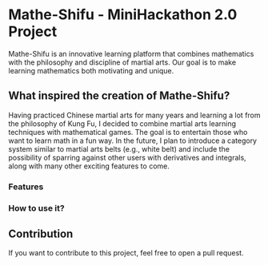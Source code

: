 # Mathe-Shifu - MiniHackathon 2.0 Project 
Mathe-Shifu is an innovative learning platform that combines mathematics with the philosophy and discipline of martial arts. Our goal is to make learning mathematics both motivating and unique.



## What inspired the creation of Mathe-Shifu?
Having practiced Chinese martial arts for many years and learning a lot from the philosophy of Kung Fu, I decided to combine martial arts learning techniques with mathematical games. The goal is to entertain those who want to learn math in a fun way. In the future, I plan to introduce a category system similar to martial arts belts (e.g., white belt) and include the possibility of sparring against other users with derivatives and integrals, along with many other exciting features to come.


### Features

  


### How to use it?


## Contribution

If you want to contribute to this project, feel free to open a pull request.


